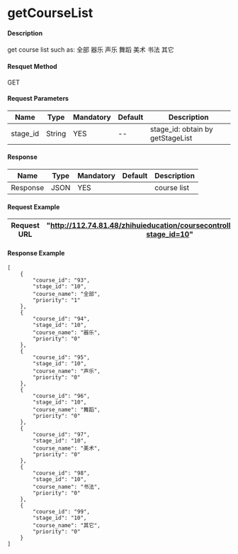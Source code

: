 # getCourseList


#### Description
get course list such as:  全部 器乐 声乐 舞蹈 美术 书法 其它
#### Resquet Method
GET
#### Request Parameters

| Name | Type | Mandatory | Default | Description |
| -- | -- | -- | -- | -- |
| stage_id | String | YES | -- | stage_id: obtain by getStageList |



#### Response
| Name | Type | Mandatory | Default | Description |
| -- | -- | -- | -- | -- |
| Response | JSON | YES| | course list  |


#### Request Example

|Request URL | "http://112.74.81.48/zhihuieducation/coursecontroller/getCourseList?stage_id=10" |
| --| -- |


#### Response Example

```
[
    {
        "course_id": "93",
        "stage_id": "10",
        "course_name": "全部",
        "priority": "1"
    },
    {
        "course_id": "94",
        "stage_id": "10",
        "course_name": "器乐",
        "priority": "0"
    },
    {
        "course_id": "95",
        "stage_id": "10",
        "course_name": "声乐",
        "priority": "0"
    },
    {
        "course_id": "96",
        "stage_id": "10",
        "course_name": "舞蹈",
        "priority": "0"
    },
    {
        "course_id": "97",
        "stage_id": "10",
        "course_name": "美术",
        "priority": "0"
    },
    {
        "course_id": "98",
        "stage_id": "10",
        "course_name": "书法",
        "priority": "0"
    },
    {
        "course_id": "99",
        "stage_id": "10",
        "course_name": "其它",
        "priority": "0"
    }
]
```






